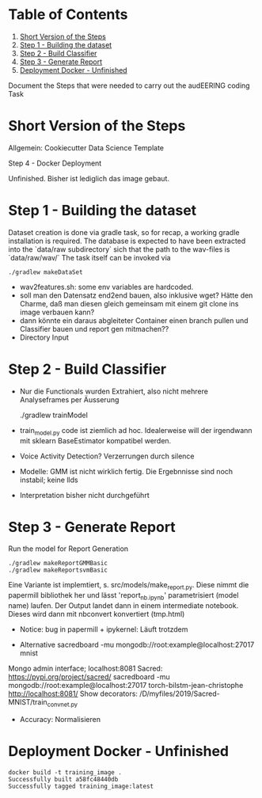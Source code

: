 
# Table of Contents

1.  [Short Version of the Steps](#org74f3dbd)
2.  [Step 1 - Building the dataset](#org56644e6)
3.  [Step 2 - Build Classifier](#org7a2c9c0)
4.  [Step 3 - Generate Report](#org78a9e25)
5.  [Deployment Docker - Unfinished](#org94ea296)

Document the Steps that were needed to carry out the audEERING coding Task


<a id="org74f3dbd"></a>

# Short Version of the Steps

Allgemein: Cookiecutter Data Science Template

Step 4 - Docker Deployment

Unfinished. Bisher ist lediglich das image gebaut. 


<a id="org56644e6"></a>

# Step 1 - Building the dataset

Dataset creation is done via gradle task, so for recap, a working gradle installation is
required. The database is expected to have been extracted into the \`data/raw subdirectory\` sich that
the path to the wav-files is \`data/raw/wav/\` 
The task itself can be invoked via

    ./gradlew makeDataSet 

-   wav2features.sh: some env variables are hardcoded.
-   soll man den Datensatz end2end bauen, also inklusive wget? Hätte den Charme, daß man diesen gleich
    gemeinsam mit einem git clone ins image verbauen kann?
-   dann könnte ein daraus abgleiteter Container einen branch pullen und Classifier bauen und report
    gen mitmachen??
-   Directory Input


<a id="org7a2c9c0"></a>

# Step 2 - Build Classifier

-   Nur die Functionals wurden Extrahiert, also nicht mehrere Analyseframes per Äusserung

    ./gradlew trainModel 

-   train<sub>model.py</sub> code ist ziemlich ad hoc. Idealerweise will der irgendwann mit sklearn
    BaseEstimator kompatibel werden.
-   Voice Activity Detection? Verzerrungen durch silence
-   Modelle:  GMM ist nicht wirklich fertig. Die Ergebnnisse sind noch instabil; keine llds
-   Interpretation bisher nicht durchgeführt


<a id="org78a9e25"></a>

# Step 3 - Generate Report

Run the model for Report Generation

    ./gradlew makeReportGMMBasic
    ./gradlew makeReportsvmBasic

Eine Variante ist implemtiert, s. src/models/make<sub>report.py</sub>. 
Diese nimmt die papermill bibliothek her und lässt 'report<sub>nb.ipynb</sub>' parametrisiert (model name) laufen. Der
Output landet dann in einem intermediate notebook. Dieses wird dann mit nbconvert konvertiert (tmp.html)

-   Notice: bug in papermill + ipykernel: Läuft trotzdem

-   Alternative sacredboard -mu  mongodb://root:example@localhost:27017 mnist

Mongo admin interface; localhost:8081
Sacred: <https://pypi.org/project/sacred/>
 sacredboard -mu  mongodb://root:example@localhost:27017 torch-bilstm-jean-christophe
 <http://localhost:8081/>
Show decorators:
 /D/myfiles/2019/Sacred-MNIST/train<sub>convnet.py</sub>

-   Accuracy: Normalisieren


<a id="org94ea296"></a>

# Deployment Docker - Unfinished

    docker build -t training_image .
    Successfully built a58fc48440db
    Successfully tagged training_image:latest

